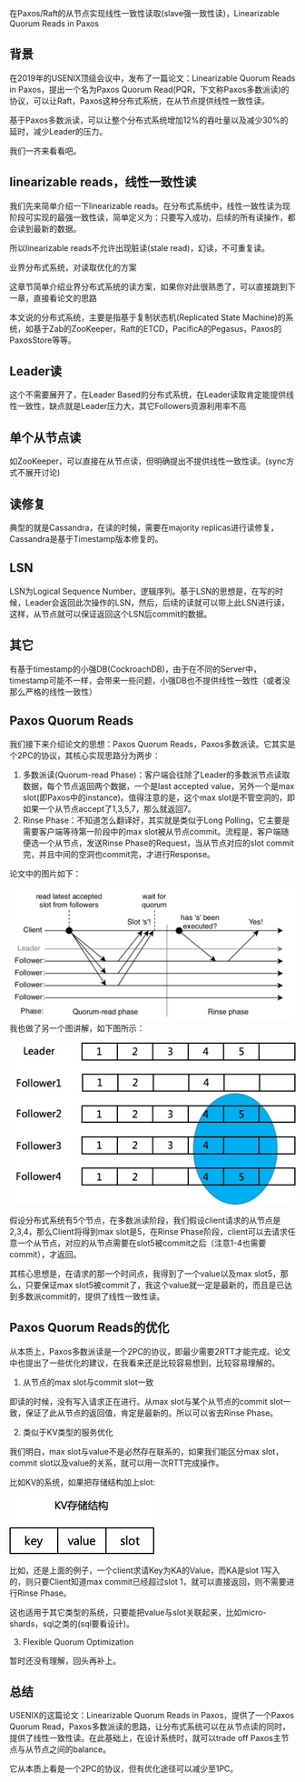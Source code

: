 在Paxos/Raft的从节点实现线性一致性读取(slave强一致性读)，Linearizable Quorum Reads in Paxos

## 背景

在2019年的USENIX顶级会议中，发布了一篇论文：Linearizable Quorum Reads in Paxos，提出一个名为Paxos Quorum Read(PQR，下文称Paxos多数派读)的协议，可以让Raft，Paxos这种分布式系统，在从节点提供线性一致性读。

基于Paxos多数派读，可以让整个分布式系统增加12%的吞吐量以及减少30%的延时，减少Leader的压力。

我们一齐来看看吧。

## linearizable reads，线性一致性读

我们先来简单介绍一下linearizable reads。在分布式系统中，线性一致性读为现阶段可实现的最强一致性读，简单定义为：只要写入成功，后续的所有读操作，都会读到最新的数据。

所以linearizable reads不允许出现脏读(stale read)，幻读，不可重复读。

业界分布式系统，对读取优化的方案

这章节简单介绍业界分布式系统的读方案，如果你对此很熟悉了，可以直接跳到下一章，直接看论文的思路

本文说的分布式系统，主要是指基于复制状态机(Replicated State Machine)的系统，如基于Zab的ZooKeeper，Raft的ETCD，PacificA的Pegasus，Paxos的PaxosStore等等。

## Leader读

这个不需要展开了，在Leader Based的分布式系统，在Leader读取肯定能提供线性一致性，缺点就是Leader压力大，其它Followers资源利用率不高

## 单个从节点读

如ZooKeeper，可以直接在从节点读，但明确提出不提供线性一致性读。(sync方式不展开讨论)

## 读修复

典型的就是Cassandra，在读的时候，需要在majority replicas进行读修复，Cassandra是基于Timestamp版本修复的。

## LSN

LSN为Logical Sequence Number，逻辑序列。基于LSN的思想是，在写的时候，Leader会返回此次操作的LSN，然后，后续的读就可以带上此LSN进行读，这样，从节点就可以保证返回这个LSN后commit的数据。

## 其它

有基于timestamp的小强DB(CockroachDB)，由于在不同的Server中，timestamp可能不一样，会带来一些问题，小强DB也不提供线性一致性（或者没那么严格的线性一致性）

## Paxos Quorum Reads

我们接下来介绍论文的思想：Paxos Quorum Reads，Paxos多数派读。它其实是个2PC的协议，其核心实现思路分为两步： 

1. 多数派读(Quorum-read Phase)：客户端会往除了Leader的多数派节点读取数据，每个节点返回两个数据，一个是last accepted value，另外一个是max slot(即Paxos中的instance)。值得注意的是，这个max slot是不管空洞的，即如果一个从节点accept了1,3,5,7，那么就返回7。  
2. Rinse Phase：不知道怎么翻译好，其实就是类似于Long Polling，它主要是需要客户端等待第一阶段中的max slot被从节点commit。流程是，客户端随便选一个从节点，发送Rinse Phase的Request，当从节点对应的slot commit完，并且中间的空洞也commit完，才进行Response。  

论文中的图片如下：

![1.1 process_mark.jpg](https://github.com/dragon-distributed/book/blob/b95ab9a7af83949e79880e02d25a0f6332c0ce49/distributed/6.Linearizable%20Quorum%20Reads%20In%20Paxos/1.1%20process.jpg)
我也做了另一个图讲解，如下图所示：

![1.2 detail_mark.jpg](https://github.com/dragon-distributed/book/blob/b95ab9a7af83949e79880e02d25a0f6332c0ce49/distributed/6.Linearizable%20Quorum%20Reads%20In%20Paxos/1.2%20detail.jpg)

假设分布式系统有5个节点，在多数派读阶段，我们假设client请求的从节点是2,3,4，那么Client将得到max slot是5，在Rinse Phase阶段，client可以去请求任意一个从节点，对应的从节点需要在slot5被commit之后（注意1-4也需要commit），才返回。

其核心思想是，在请求的那一个时间点，我得到了一个value以及max slot5，那么，只要保证max slot5被commit了，我这个value就一定是最新的，而且是已达到多数派commit的，提供了线性一致性读。

## Paxos Quorum Reads的优化

从本质上，Paxos多数派读是一个2PC的协议，即最少需要2RTT才能完成。论文中也提出了一些优化的建议，在我看来还是比较容易想到，比较容易理解的。

1. 从节点的max slot与commit slot一致

即读的时候，没有写入请求正在进行。从max slot与某个从节点的commit slot一致，保证了此从节点的返回值，肯定是最新的。所以可以省去Rinse Phase。

2. 类似于KV类型的服务优化

我们明白，max slot与value不是必然存在联系的，如果我们能区分max slot，commit slot以及value的关系，就可以用一次RTT完成操作。

比如KV的系统，如果把存储结构加上slot:

![1.3 kv structs_mark.jpg](https://github.com/dragon-distributed/book/blob/b95ab9a7af83949e79880e02d25a0f6332c0ce49/distributed/6.Linearizable%20Quorum%20Reads%20In%20Paxos/1.3%20kv%20structs.jpg)

比如，还是上面的例子，一个client求请Key为KA的Value，而KA是slot 1写入的，则只要Client知道max commit已经超过slot 1，就可以直接返回，则不需要进行Rinse Phase。

这也适用于其它类型的系统，只要能把value与slot关联起来，比如micro-shards，sql之类的(sql要看设计)。

3. Flexible Quorum Optimization

暂时还没有理解，回头再补上。

## 总结

USENIX的这篇论文：Linearizable Quorum Reads in Paxos，提供了一个Paxos Quorum Read，Paxos多数派读的思路，让分布式系统可以在从节点读的同时，提供了线性一致性读。在此基础上，在设计系统时，就可以trade off Paxos主节点与从节点之间的balance。

它从本质上看是一个2PC的协议，但有优化途径可以减少至1PC。